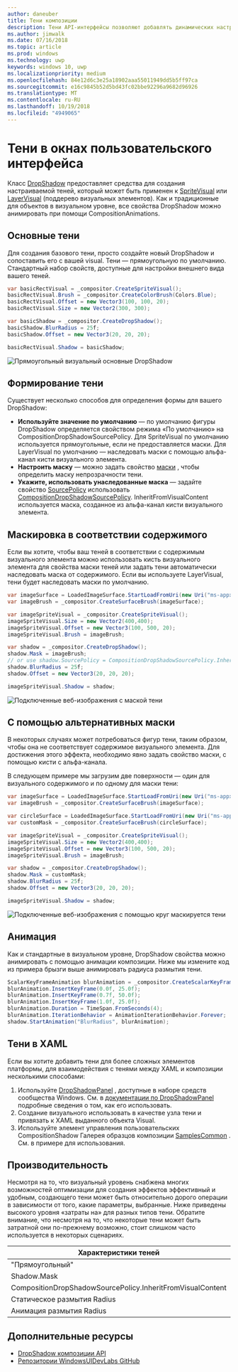 ```yaml
---
author: daneuber
title: Тени композиции
description: Тени API-интерфейсы позволяют добавлять динамических настраиваемые теней содержимое пользовательского интерфейса.
ms.author: jimwalk
ms.date: 07/16/2018
ms.topic: article
ms.prod: windows
ms.technology: uwp
keywords: windows 10, uwp
ms.localizationpriority: medium
ms.openlocfilehash: 84e12d6c3e25a18902aaa55011949dd5b5ff97ca
ms.sourcegitcommit: e16c9845b52d5bd43fc02bbe92296a9682d96926
ms.translationtype: MT
ms.contentlocale: ru-RU
ms.lasthandoff: 10/19/2018
ms.locfileid: "4949065"
---
```

# <a name="shadows-in-windows-ui"></a>Тени в окнах пользовательского интерфейса

Класс [DropShadow](/uwp/api/Windows.UI.Composition.DropShadow) предоставляет средства для создания настраиваемой теней, который может быть применен к [SpriteVisual](/uwp/api/windows.ui.composition.spritevisual) или [LayerVisual](/uwp/api/windows.ui.composition.layervisual) (поддерево визуальных элементов). Как и традиционные для объектов в визуальном уровне, все свойства DropShadow можно анимировать при помощи CompositionAnimations.

## <a name="basic-drop-shadow"></a>Основные тени

Для создания базового тени, просто создайте новый DropShadow и сопоставить его с вашей visual. Тени — прямоугольную по умолчанию. Стандартный набор свойств, доступные для настройки внешнего вида вашего теней.

```cs
var basicRectVisual = _compositor.CreateSpriteVisual();
basicRectVisual.Brush = _compositor.CreateColorBrush(Colors.Blue);
basicRectVisual.Offset = new Vector3(100, 100, 20);
basicRectVisual.Size = new Vector2(300, 300);

var basicShadow = _compositor.CreateDropShadow();
basicShadow.BlurRadius = 25f;
basicShadow.Offset = new Vector3(20, 20, 20);

basicRectVisual.Shadow = basicShadow;
```

![Прямоугольный визуальный основные DropShadow](images/rectangular-dropshadow.png)

## <a name="shaping-the-shadow"></a>Формирование тени

Существует несколько способов для определения формы для вашего DropShadow:

- **Используйте значение по умолчанию** — по умолчанию фигуры DropShadow определяется свойством режима «По умолчанию» на CompositionDropShadowSourcePolicy. Для SpriteVisual по умолчанию используется прямоугольные, если не предоставляется маски. Для LayerVisual по умолчанию — наследовать маски с помощью альфа-канал кисти визуального элемента.
- **Настроить маску** — можно задать свойство [маски](/uwp/api/windows.ui.composition.dropshadow.mask) , чтобы определить маску непрозрачности тени.
- **Укажите, использовать унаследованные маска** — задайте свойство [SourcePolicy](/uwp/api/windows.ui.composition.dropshadow.sourcepolicy) использовать [CompositionDropShadowSourcePolicy](/uwp/api/windows.ui.composition.compositiondropshadowsourcepolicy). InheritFromVisualContent используется маска, созданное из альфа-канал кисти визуального элемента.

## <a name="masking-to-match-your-content"></a>Маскировка в соответствии содержимого

Если вы хотите, чтобы ваш теней в соответствии с содержимым визуального элемента можно использовать кисть визуального элемента для свойства маски теней или задать тени автоматически наследовать маска от содержимого. Если вы используете LayerVisual, тени будет наследовать маски по умолчанию.

```cs
var imageSurface = LoadedImageSurface.StartLoadFromUri(new Uri("ms-appx:///Assets/myImage.png"));
var imageBrush = _compositor.CreateSurfaceBrush(imageSurface);

var imageSpriteVisual = _compositor.CreateSpriteVisual();
imageSpriteVisual.Size = new Vector2(400,400);
imageSpriteVisual.Offset = new Vector3(100, 500, 20);
imageSpriteVisual.Brush = imageBrush;

var shadow = _compositor.CreateDropShadow();
shadow.Mask = imageBrush;
// or use shadow.SourcePolicy = CompositionDropShadowSourcePolicy.InheritFromVisualContent;
shadow.BlurRadius = 25f;
shadow.Offset = new Vector3(20, 20, 20);

imageSpriteVisual.Shadow = shadow;
```

![Подключенные веб-изображения с маской тени](images/ms-brand-web-dropshadow.png)

## <a name="using-an-alternative-mask"></a>С помощью альтернативных маски

В некоторых случаях может потребоваться фигур тени, таким образом, чтобы она не соответствует содержимое визуального элемента. Для достижения этого эффекта, необходимо явно задать свойство маски, с помощью кисти с альфа-канала.

В следующем примере мы загрузим две поверхности — один для визуального содержимого и по одному для маски тени:

```cs
var imageSurface = LoadedImageSurface.StartLoadFromUri(new Uri("ms-appx:///Assets/myImage.png"));
var imageBrush = _compositor.CreateSurfaceBrush(imageSurface);

var circleSurface = LoadedImageSurface.StartLoadFromUri(new Uri("ms-appx:///Assets/myCircleImage.png"));
var customMask = _compositor.CreateSurfaceBrush(circleSurface);

var imageSpriteVisual = _compositor.CreateSpriteVisual();
imageSpriteVisual.Size = new Vector2(400,400);
imageSpriteVisual.Offset = new Vector3(100, 500, 20);
imageSpriteVisual.Brush = imageBrush;

var shadow = _compositor.CreateDropShadow();
shadow.Mask = customMask;
shadow.BlurRadius = 25f;
shadow.Offset = new Vector3(20, 20, 20);

imageSpriteVisual.Shadow = shadow;
```

![Подключенные веб-изображения с помощью круг маскируется тени](images/ms-brand-web-masked-dropshadow.png)

## <a name="animating"></a>Анимация

Как и стандартные в визуальном уровне, DropShadow свойства можно анимировать с помощью анимации композиции. Ниже мы измените код из примера брызги выше анимировать радиуса размытия тени.

```cs
ScalarKeyFrameAnimation blurAnimation = _compositor.CreateScalarKeyFrameAnimation();
blurAnimation.InsertKeyFrame(0.0f, 25.0f);
blurAnimation.InsertKeyFrame(0.7f, 50.0f);
blurAnimation.InsertKeyFrame(1.0f, 25.0f);
blurAnimation.Duration = TimeSpan.FromSeconds(4);
blurAnimation.IterationBehavior = AnimationIterationBehavior.Forever;
shadow.StartAnimation("BlurRadius", blurAnimation);
```

## <a name="shadows-in-xaml"></a>Тени в XAML

Если вы хотите добавить тени для более сложных элементов платформы, для взаимодействия с тенями между XAML и композиции несколькими способами:

1. Используйте [DropShadowPanel](https://github.com/Microsoft/UWPCommunityToolkit/blob/master/Microsoft.Toolkit.Uwp.UI.Controls/DropShadowPanel/DropShadowPanel.Properties.cs) , доступные в наборе средств сообщества Windows. См. в [документации по DropShadowPanel](https://docs.microsoft.com/windows/uwpcommunitytoolkit/controls/DropShadowPanel) подробные сведения о том, как его использовать.
1. Создание визуального использовать в качестве узла тени и привязать к XAML выданного объекта Visual.
1. Используйте элемент управления пользовательских CompositionShadow Галерея образцов композиции [SamplesCommon](https://github.com/Microsoft/WindowsUIDevLabs/tree/master/SamplesCommon/SamplesCommon) . См. в примере для использования.

## <a name="performance"></a>Производительность

Несмотря на то, что визуальный уровень снабжена многих возможностей оптимизации для создания эффектов эффективный и удобным, создающего тени может быть относительно дорого операции в зависимости от того, какие параметры, выбранные. Ниже приведены высокого уровня «затраты на» для разных типов тени. Обратите внимание, что несмотря на то, что некоторые тени может быть затратной они по-прежнему возможно, стоит слишком часто используется в некоторых сценариях.

Характеристики теней| Стоимость
------------- | -------------
"Прямоугольный"    | Низкая
Shadow.Mask      | Высока
CompositionDropShadowSourcePolicy.InheritFromVisualContent | Высока
Статическое размытия Radius | Низкая
Анимация размытия Radius | Высока

## <a name="additional-resources"></a>Дополнительные ресурсы

- [DropShadow композиции API](/uwp/api/Windows.UI.Composition.DropShadow)
- [Репозитории WindowsUIDevLabs GitHub](https://github.com/Microsoft/WindowsUIDevLabs)
